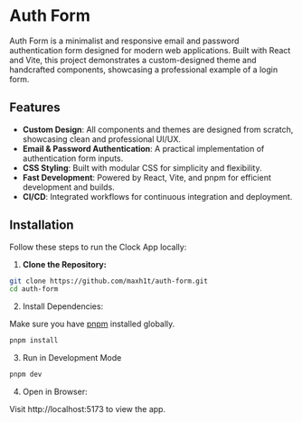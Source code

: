 # Auth Form

Auth Form is a minimalist and responsive email and password authentication form designed for modern web applications.
Built with React and Vite, this project demonstrates a custom-designed theme and handcrafted components, showcasing a
professional example of a login form.

## Features

- **Custom Design**: All components and themes are designed from scratch, showcasing clean and professional UI/UX.
- **Email & Password Authentication**: A practical implementation of authentication form inputs.
- **CSS Styling**: Built with modular CSS for simplicity and flexibility.
- **Fast Development**: Powered by React, Vite, and pnpm for efficient development and builds.
- **CI/CD**: Integrated workflows for continuous integration and deployment.

## Installation

Follow these steps to run the Clock App locally:

1. **Clone the Repository:**

```bash
git clone https://github.com/maxh1t/auth-form.git
cd auth-form
```

2. Install Dependencies:

Make sure you have [pnpm](https://pnpm.io/) installed globally.

```bash
pnpm install
```

3. Run in Development Mode

```bash
pnpm dev
```

4. Open in Browser:

Visit http://localhost:5173 to view the app.
